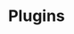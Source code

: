 ---
title: Plugins
slug: plugins
categories:
  - softwares
  - houdini
  - USD
  - plugins
publish: true
---